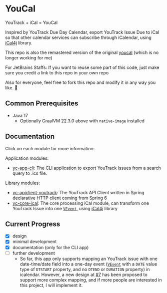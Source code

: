 # YouCal

YouTrack + iCal = YouCal

Inspired by YouTrack Due Day Calendar, export YouTrack Issue Due to iCal so that other calendar services can subscribe
through iCalendar, using [iCal4j](https://github.com/ical4j/ical4j) library.

This repo is also the remastered version of the original [youcal](https://github.com/sshipway/youcal) (which is no
longer working for me)

For JetBrains Staffs: If you want to reuse some part of this code, just make sure you credit a link to this repo in your
own repo

Also for everyone, feel free to fork this repo and modify it in any way you like. 🙂

## Common Prerequisites

- Java 17
    - Optionally GraalVM 22.3.0 above with `native-image` installed

## Documentation

Click on each module for more information:

Application modules:

- [yc-app-cli](yc-app-cli/README.md): The CLI application to export YouTrack Issues from a search query to .ics file.

Library modules:

- [yc-apiclient-youtrack](yc-apiclient-youtrack): The YouTrack API Client written in Spring declarative HTTP client
  coming from Spring 6
- [yc-core-ical](yc-core-ical): The core processing iCal module, can transform one YouTrack Issue into
  one [`VEvent`](https://icalendar.org/iCalendar-RFC-5545/3-6-1-event-component.html),
  using [iCal4j](https://github.com/ical4j/ical4j) library

## Current Progress

- [x] design
- [x] minimal development
- [x] documentation (only for the CLI app)
- [ ] further development
    - So far, this app only supports mapping an YouTrack issue with one date-time/date field into a one-day
      event ([`VEvent`](https://icalendar.org/iCalendar-RFC-5545/3-6-1-event-component.html) with a `DATE` value type
      of `DTSTART` property, and no `DTEND` or `DURATION` property) in icalendar.
      However, a new design at [#7](https://github.com/CXwudi/youcal/issues/7) has been proposed to support more complex mapping,
      and if more people are interested in this project, I will implement it.
